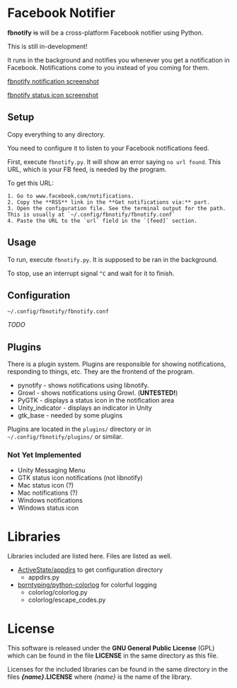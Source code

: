Facebook Notifier
=================

**fbnotify** ~~is~~ will be a cross-platform Facebook notifier using Python. 

This is still in-development!

It runs in the background and notifies you whenever you get a notification in Facebook. Notifications come to you instead of you coming for them.

[fbnotify notification screenshot](http://i.imgur.com/OFotbMk.png 'Desktop notification')

[fbnotify status icon screenshot](http://i.imgur.com/05dtT1K.png 'Status icon shows up in the panel')

Setup
-----

Copy everything to any directory.

You need to configure it to listen to your Facebook notifications feed.

First, execute `fbnotify.py`. It will show an error saying `no url found`. This URL, which is your FB feed, is needed by the program.

To get this URL:

	1. Go to www.facebook.com/notifications.
	2. Copy the **RSS** link in the **Get notifications via:** part.
	3. Open the configuration file. See the terminal output for the path. This is usually at `~/.config/fbnotify/fbnotify.conf`
	4. Paste the URL to the `url` field in the `[feed]` section.

Usage
-----

To run, execute `fbnotify.py`. It is supposed to be ran in the background.

To stop, use an interrupt signal `^C` and wait for it to finish.

Configuration
-------------

`~/.config/fbnotify/fbnotify.conf`

*TODO*

Plugins
-------

There is a plugin system. Plugins are responsible for showing notifications, responding to things, etc. They are the frontend of the program.

* pynotify - shows notifications using libnotify.
* Growl - shows notifications using Growl. (**UNTESTED!**)
* PyGTK - displays a status icon in the notification area
* Unity_indicator - displays an indicator in Unity
* gtk_base - needed by some plugins

Plugins are located in the `plugins/` directory or in `~/.config/fbnotify/plugins/` or similar.

### Not Yet Implemented ###

* Unity Messaging Menu
* GTK status icon notifications (not libnotify)
* Mac status icon (?)
* Mac notifications (?)
* Windows notifications
* Windows status icon

Libraries
=========

Libraries included are listed here. Files are listed as well.

* [ActiveState/appdirs](https://github.com/ActiveState/appdirs) to get configuration directory
	* appdirs.py
* [borntyping/python-colorlog](https://github.com/borntyping/python-colorlog) for colorful logging
	* colorlog/colorlog.py
	* colorlog/escape_codes.py

License
=======

This software is released under the **GNU General Public License** (GPL) which
can be found in the file **LICENSE** in the same directory as this file.

Licenses for the included libraries can be found in the same directory in the files **_{name}_.LICENSE** where _{name}_ is the name of the library.